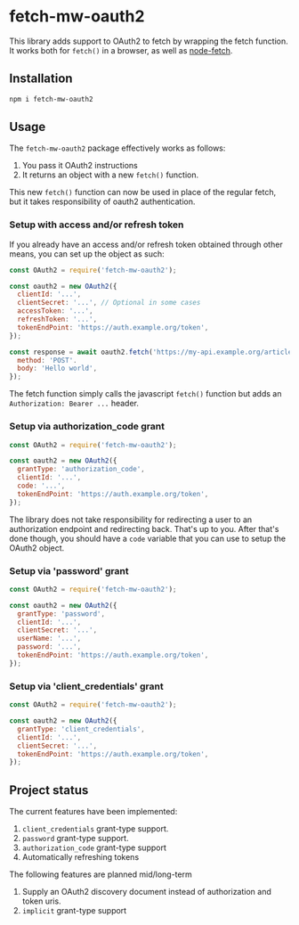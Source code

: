 # fetch-mw-oauth2

This library adds support to OAuth2 to fetch by wrapping the fetch function.
It works both for `fetch()` in a browser, as well as [node-fetch][1].

## Installation

```sh
npm i fetch-mw-oauth2
```

## Usage

The `fetch-mw-oauth2` package effectively works as follows:

1. You pass it OAuth2 instructions
2. It returns an object with a new `fetch()` function.

This new `fetch()` function can now be used in place of the regular fetch,
but it takes responsibility of oauth2 authentication.

### Setup with access and/or refresh token

If you already have an access and/or refresh token obtained through other
means, you can set up the object as such:

```javascript
const OAuth2 = require('fetch-mw-oauth2');

const oauth2 = new OAuth2({
  clientId: '...',
  clientSecret: '...', // Optional in some cases
  accessToken: '...',
  refreshToken: '...',
  tokenEndPoint: 'https://auth.example.org/token',
});

const response = await oauth2.fetch('https://my-api.example.org/articles', {
  method: 'POST'.
  body: 'Hello world',
});
```

The fetch function simply calls the javascript `fetch()` function but adds
an `Authorization: Bearer ...` header.

### Setup via authorization_code grant

```javascript
const OAuth2 = require('fetch-mw-oauth2');

const oauth2 = new OAuth2({
  grantType: 'authorization_code',
  clientId: '...',
  code: '...',
  tokenEndPoint: 'https://auth.example.org/token',
});
```

The library does not take responsibility for redirecting a user to an
authorization endpoint and redirecting back. That's up to you. After that's
done though, you should have a `code` variable that you can use to setup
the OAuth2 object.


### Setup via 'password' grant

```javascript
const OAuth2 = require('fetch-mw-oauth2');

const oauth2 = new OAuth2({
  grantType: 'password',
  clientId: '...',
  clientSecret: '...',
  userName: '...',
  password: '...',
  tokenEndPoint: 'https://auth.example.org/token',
});
```

### Setup via 'client_credentials' grant

```javascript
const OAuth2 = require('fetch-mw-oauth2');

const oauth2 = new OAuth2({
  grantType: 'client_credentials',
  clientId: '...',
  clientSecret: '...',
  tokenEndPoint: 'https://auth.example.org/token',
});
```

## Project status

The current features have been implemented:

1. `client_credentials` grant-type support.
2. `password` grant-type support.
3. `authorization_code` grant-type support
4. Automatically refreshing tokens

The following features are planned mid/long-term

1. Supply an OAuth2 discovery document instead of authorization and token uris.
2. `implicit` grant-type support

[1]: https://www.npmjs.com/package/node-fetch
